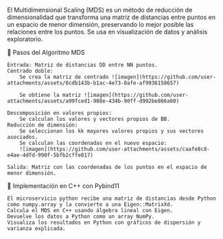 El Multidimensional Scaling (MDS) es un método de reducción de dimensionalidad que transforma una matriz de distancias entre puntos en un espacio de menor dimensión, preservando lo mejor posible las relaciones entre los puntos. Se usa en visualización de datos y análisis exploratorio.

📌 Pasos del Algoritmo MDS

    Entrada: Matriz de distancias DD entre NN puntos.
    Centrado doble:
        Se crea la matriz de centrado ![imagen](https://github.com/user-attachments/assets/8cdb143b-b1ac-4e73-8afe-af9936158657)

        Se obtiene la matriz ![imagen](https://github.com/user-attachments/assets/a99fced1-988e-434b-90ff-d992be866a60)

    Descomposición en valores propios:
        Se calculan los valores y vectores propios de BB.
    Reducción de dimensión:
        Se seleccionan los kk mayores valores propios y sus vectores asociados.
        Se calculan las coordenadas en el nuevo espacio:
        ![imagen](https://github.com/user-attachments/assets/caafe8c8-e4ae-4dfd-990f-5bfb2cffe817)

    Salida: Matriz con las coordenadas de los puntos en el espacio de menor dimensión.

🔷 Implementación en C++ con Pybind11

    El microservicio python recibe una matriz de distancias desde Python como numpy.array y la convierte a una Eigen::MatrixXd.
    Calcula el MDS en C++ usando álgebra lineal con Eigen.
    Devuelve los datos a Python como un array NumPy.
    Visualiza los resultados en Python con gráficos de dispersión y varianza explicada.
